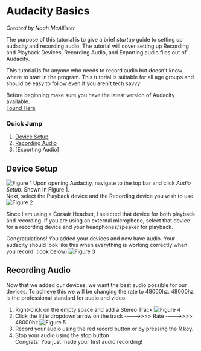 # Audacity Basics
*Created by Noah McAllister*

The purpose of this tutorial is to give a brief *startup* guide to setting up audacity and recording audio. The tutorial will cover setting up Recording and Playback Devices, Recording Audio, and Exporting audio files out of Audacity.

This tutorial is for anyone who needs to record audio but doesn't know where to start in the program. This tutorial is suitable for all age groups and should be easy to follow even if you aren't tech savvy!

Before beginning make sure you have the latest version of Audacity available.  
[Found Here](https://www.audacityteam.org/)


### Quick Jump
1. [Device Setup](#device-setup)
2. [Recording Audio](#recording-audio)
3. [Exporting Audio]


## Device Setup
![Figure 1](https://github.com/noahmcallister04/Final-Project/assets/116388091/f374aedd-33f5-4088-9d10-2489c8b785e3)
Upon opening Audacity, navigate to the top bar and click *Audio Setup*. Shown in Figure 1.   
Next, select the Playback device and the Recording device you wish to use.  
![Figure 2](https://github.com/noahmcallister04/Final-Project/assets/116388091/c3540fdc-d03d-4176-90bc-042a6aef5c01)

Since I am using a Corsair Headset, I selected that device for both playback and recording. If you are using an external microphone, select that device for a recording device and your headphones/speaker for playback.

Congratulations! You added your devices and now have audio. Your audacity should look like this when everything is working correctly when you record. (look below)
![Figure 3](https://github.com/noahmcallister04/Final-Project/assets/116388091/79fc75f4-eb0f-463f-bd91-2bb0f5714757)

## Recording Audio

Now that we added our devices, we want the best audio possible for our devices. To achieve this we will be changing the rate to 48000hz. 48000hz is the professional standard for audio and video.  

1. Right-click on the empty space and add a Stereo Track
  ![Figure 4](https://github.com/noahmcallister04/Final-Project/assets/116388091/ddd4e9d4-a7d8-4f33-a023-94a6a0994b71)
2. Click the little dropdown arrow on the track ---->>>> Rate ---->>>> 48000hz
  ![Figure 5](https://github.com/noahmcallister04/Final-Project/assets/116388091/1644a56a-c260-44c3-b717-0ecdbdc67ee7)
3. Record your audio using the red record button or by pressing the *R* key.
4. Stop your audio using the stop button   
Congrats! You just made your first audio recording!






















